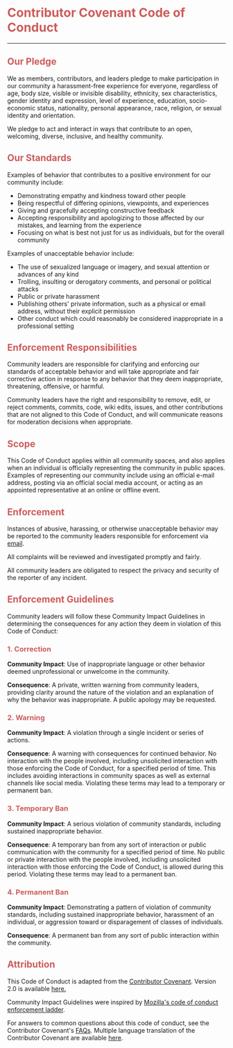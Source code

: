 <h1 style="color:IndianRed;"><strong>Contributor Covenant Code of Conduct</strong></h1>

---

<h2 style="color:IndianRed;">Our Pledge</h2>

We as members, contributors, and leaders pledge to make participation in our
community a harassment-free experience for everyone, regardless of age, body
size, visible or invisible disability, ethnicity, sex characteristics, gender
identity and expression, level of experience, education, socio-economic status,
nationality, personal appearance, race, religion, or sexual identity
and orientation.

We pledge to act and interact in ways that contribute to an open, welcoming,
diverse, inclusive, and healthy community.

<h2 style="color:IndianRed;">Our Standards</h2>

Examples of behavior that contributes to a positive environment for our
community include:

<ul>
    <li> Demonstrating empathy and kindness toward other people </li>
    <li> Being respectful of differing opinions, viewpoints, and experiences </li>
    <li> Giving and gracefully accepting constructive feedback </li>
    <li> Accepting responsibility and apologizing to those affected by our mistakes, and learning from the experience </li>
    <li> Focusing on what is best not just for us as individuals, but for the overall community </li>
</ul>

Examples of unacceptable behavior include:

<ul>
<li> The use of sexualized language or imagery, and sexual attention or advances of any kind </li>
<li> Trolling, insulting or derogatory comments, and personal or political attacks </li>
<li> Public or private harassment </li>
<li> Publishing others' private information, such as a physical or email address, without their explicit permission </li>
<li> Other conduct which could reasonably be considered inappropriate in a professional setting </li>
</ul>

<h2 style="color:IndianRed;">Enforcement Responsibilities</h2>

Community leaders are responsible for clarifying and enforcing our standards of
acceptable behavior and will take appropriate and fair corrective action in
response to any behavior that they deem inappropriate, threatening, offensive,
or harmful.

Community leaders have the right and responsibility to remove, edit, or reject
comments, commits, code, wiki edits, issues, and other contributions that are
not aligned to this Code of Conduct, and will communicate reasons for moderation
decisions when appropriate.

<h2 style="color:IndianRed;">Scope</h2>

This Code of Conduct applies within all community spaces, and also applies when
an individual is officially representing the community in public spaces.
Examples of representing our community include using an official e-mail address,
posting via an official social media account, or acting as an appointed
representative at an online or offline event.

<h2 style="color:IndianRed;">Enforcement</h2>

Instances of abusive, harassing, or otherwise unacceptable behavior may be
reported to the community leaders responsible for enforcement via
<a href="javascript:alert('JavaScript')" onclick="this.href=atob('bWFpbHRvOm5ld3Nob3VuZHByb2plY3QlNDBnbWFpbC5jb20/c3ViamVjdD1OZXdzSG91bmQlMjBwcm9qZWN0JTIwQ29kZSUyMG9mJTIwQ29uZHVjdCUyMGlzc3Vl'); return true">email</a>.

All complaints will be reviewed and investigated promptly and fairly.

All community leaders are obligated to respect the privacy and security of the
reporter of any incident.

<h2 style="color:IndianRed;">Enforcement Guidelines</h2>

Community leaders will follow these Community Impact Guidelines in determining
the consequences for any action they deem in violation of this Code of Conduct:

<h3 style="color:IndianRed;">1. Correction</h3>

<strong>Community Impact</strong>: Use of inappropriate language or other behavior deemed
unprofessional or unwelcome in the community.

<strong>Consequence</strong>: A private, written warning from community leaders, providing
clarity around the nature of the violation and an explanation of why the
behavior was inappropriate. A public apology may be requested.

<h3 style="color:IndianRed;">2. Warning</h3>

<strong>Community Impact</strong>: A violation through a single incident or series
of actions.

<strong>Consequence</strong>: A warning with consequences for continued behavior. No
interaction with the people involved, including unsolicited interaction with
those enforcing the Code of Conduct, for a specified period of time. This
includes avoiding interactions in community spaces as well as external channels
like social media. Violating these terms may lead to a temporary or
permanent ban.

<h3 style="color:IndianRed;">3. Temporary Ban</h3>

<strong>Community Impact</strong>: A serious violation of community standards, including
sustained inappropriate behavior.

<strong>Consequence</strong>: A temporary ban from any sort of interaction or public
communication with the community for a specified period of time. No public or
private interaction with the people involved, including unsolicited interaction
with those enforcing the Code of Conduct, is allowed during this period.
Violating these terms may lead to a permanent ban.

<h3 style="color:IndianRed;">4. Permanent Ban</h3>

<strong>Community Impact</strong>: Demonstrating a pattern of violation of community
standards, including sustained inappropriate behavior,  harassment of an
individual, or aggression toward or disparagement of classes of individuals.

<strong>Consequence</strong>: A permanent ban from any sort of public interaction within
the community.

<h2 style="color:IndianRed;">Attribution</h2>

This Code of Conduct is adapted from the <a href="https://www.contributor-covenant.org" target="_blank">Contributor Covenant</a>. Version 2.0 is available <a href="https://www.contributor-covenant.org/version/2/0/code_of_conduct.html" target="_blank">here.</a>

Community Impact Guidelines were inspired by <a href="https://github.com/mozilla/diversity" target="_blank">Mozilla's code of conduct enforcement ladder</a>.

For answers to common questions about this code of conduct, see the Contributor Covenant's <a href="https://www.contributor-covenant.org/faq" target="_blank">FAQs</a>.  Multiple language translation of the Contributor Covenant are available 
<a href="https://www.contributor-covenant.org/translations" target="_blank">here</a>.
